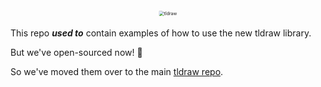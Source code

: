 <div alt style="text-align: center; transform: scale(.5);">
	<picture>
		<source media="(prefers-color-scheme: dark)" srcset="https://github.com/tldraw/tldraw-examples/raw/main/assets/github-hero-dark-draw.png" />
		<img alt="tldraw" src="https://github.com/tldraw/tldraw-examples/raw/main/assets/github-hero-light-draw.png" />
	</picture>
</div>

This repo **_used to_** contain examples of how to use the new tldraw library.

But we've open-sourced now! 🎉

So we've moved them over to the main [tldraw repo](https://github.com/tldraw/tldraw).
